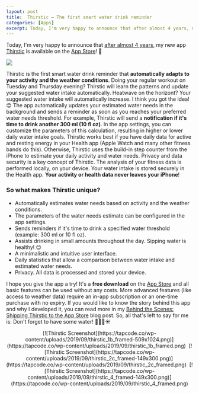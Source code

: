 ```yaml
---
layout: post
title:  Thirstic — The first smart water drink reminder
categories: [Apps]
excerpt: Today, I'm very happy to announce that after almost 4 years, my new app Thirstic is available on the App Store! 🎉
---
```


Today, I'm very happy to announce that [after almost 4 years](https://tapcode.co/2019/09/09/behind-the-scenes-shipping-thirstic-to-the-app-store/), my new app [Thirstic](https://thirstic.app) is available on the [App Store](https://itunes.apple.com/app/id1471500028?&mt=8)! 🎉

[![](https://tapcode.co/wp-content/uploads/2019/08/thirstic_today_preview_framed-515x1024.gif)](https://tapcode.co/wp-content/uploads/2019/08/thirstic_today_preview_framed.gif)

Thirstic is the first smart water drink reminder that **automatically adapts to your activity and the weather conditions**. Doing your regular workout on Tuesday and Thursday evening? Thirstic will learn the patterns and update your suggested water intake automatically. Heatwave on the horizont? Your suggested water intake will automatically increase. I think you got the idea! 😊 The app automatically updates your estimated water needs in the background and sends a reminder as soon as you reaches your preferred water needs threshold. For example, Thirstic will send a **notification if it's time to drink another 300 ml (10 fl oz)**. In the app settings, you can customize the parameters of this calculation, resulting in higher or lower daily water intake goals. Thirstic works best if you have daily data for active and resting energy in your Health app (Apple Watch and many other fitness bands do this). Otherwise, Thirstic uses the build-in step counter from the iPhone to estimate your daily activity and water needs. Privacy and data security is a key concept of Thirstic. The analysis of your fitness data is performed locally, on your device. Your water intake is stored securely in the Health app. **Your activity or health data never leaves your iPhone**!

### So what makes Thirstic unique?

*   Automatically estimates water needs based on activity and the weather conditions.
*   The parameters of the water needs estimate can be configured in the app settings.
*   Sends reminders if it's time to drink a specified water threshold (example: 300 ml or 10 fl oz).
*   Assists drinking in small amounts throughout the day. Sipping water is healthy! 😌
*   A minimalistic and intuitive user interface.
*   Daily statistics that allow a comparison between water intake and estimated water needs.
*   Privacy. All data is processed and stored your device.

I hope you give the app a try! It's a **free download** on the [App Store](https://apps.apple.com/app/id1471500028) and all basic features can be used without any costs. More advanced features (like access to weather data) require an in-app subscription or an one-time purchase with no expiry. If you would like to know the story behind this app and why I developed it, you can read more in my [Behind the Scenes: Shipping Thirstic to the App Store](https://tapcode.co/2019/09/09/behind-the-scenes-shipping-thirstic-to-the-app-store/) blog post. So, all that's left to say for me is: Don't forget to have some water! 🏃🏻‍♂️☀️

<div style="text-align: center;">[![Thirstic Screenshot](https://tapcode.co/wp-content/uploads/2019/09/thirstic_1b_framed-509x1024.png)](https://tapcode.co/wp-content/uploads/2019/09/thirstic_1b_framed.png)  [![Thirstic Screenshot](https://tapcode.co/wp-content/uploads/2019/09/thirstic_2c_framed-149x300.png)](https://tapcode.co/wp-content/uploads/2019/09/thirstic_2c_framed.png)  [![Thirstic Screenshot](https://tapcode.co/wp-content/uploads/2019/09/thirstic_4_framed-149x300.png)](https://tapcode.co/wp-content/uploads/2019/09/thirstic_4_framed.png)</div>
